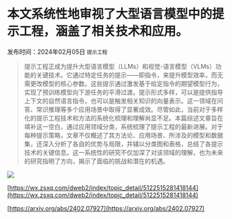 # 本文系统性地审视了大型语言模型中的提示工程，涵盖了相关技术和应用。
发布时间：2024年02月05日
`提示工程`
> 提示工程正成为提升大型语言模型（LLMs）和视觉-语言模型（VLMs）功能的关键技术。它通过特定任务的提示——即指令，来提升模型效率，而无需更改模型的核心参数。这些提示通过激发基于给定指令的期望模型行为，实现了预训练模型向下游任务的平滑过渡。提示形式多样，可以是提供指导上下文的自然语言指令，也可以是触发相关知识的向量表示。这一领域在问答、常识推理等多个应用场景中取得了显著成效。尽管如此，当前对于多样化的提示工程技术和方法的系统化梳理和理解尚显不足。本篇综述文章旨在填补这一空白，通过应用领域分类，系统梳理了提示工程的最新进展。对于每种提示策略，文章不仅概述了其方法论、应用场景、所涉及的模型和数据集，还深入分析了各自的优势与局限，并辅以分类图和表格，总结了各提示技术的关键信息。这一系统性的研究不仅加深了对该领域的理解，也为未来的研究指明了方向，揭示了面临的挑战和潜在的机遇。

![](https://raw.githubusercontent.com/HuggingAGI/HuggingArxiv/main/paper_images/2402.07927/x1.png)

[https://wx.zsxq.com/dweb2/index/topic_detail/5122515281418144](https://wx.zsxq.com/dweb2/index/topic_detail/5122515281418144)

[https://arxiv.org/abs/2402.07927](https://arxiv.org/abs/2402.07927)